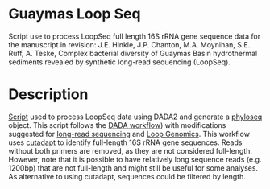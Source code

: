 # Guaymas Loop Seq

Script use to process LoopSeq full length 16S rRNA gene sequence data for the manuscript in revision:
J.E. Hinkle, J.P. Chanton, M.A. Moynihan, S.E. Ruff, A. Teske, Complex bacterial diversity of Guaymas Basin hydrothermal sediments revealed by synthetic long-read sequencing (LoopSeq).

# Description

[Script](https://github.com/moyn413/GuaymasLoopSeq/blob/main/dada2_loopseq) used to process LoopSeq data using DADA2 and generate a [phyloseq](https://joey711.github.io/phyloseq/) object. This script follows the [DADA workflow](https://benjjneb.github.io/dada2/)) with modifications suggested for [long-read sequencing](https://benjjneb.github.io/LRASManuscript/LRASms_fecal.html) and [Loop Genomics](https://github.com/benjjneb/dada2/issues/991). This workflow uses [cutadapt](https://cutadapt.readthedocs.io/en/stable/) to identify full-length 16S rRNA gene sequences. Reads without both primers are removed, as they are not considered full-length. However, note that it is possible to have relatively long sequence reads (e.g. 1200bp) that are not full-length and might still be useful for some analyses. As alternative to using cutadapt, sequences could be filtered by length.
